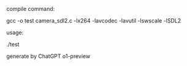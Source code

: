 compile command:

gcc -o test camera_sdl2.c -lx264 -lavcodec -lavutil -lswscale -lSDL2

usage:

./test

generate by ChatGPT o1-preview
